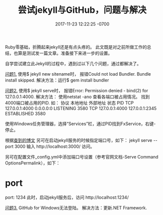﻿---
layout: post
title:  "尝试jekyll与GitHub，问题与解决"
date:   2017-11-23 12:22:25 -0700
categories: Use Jekyll
---
Ruby零基础，折腾起来jekyll还是有点头疼的。
此文既是对之前所做工作的总结，也算是测试发一篇文章。准备接下来进一步的设置。

自学尝试建立此Jekyll的过程中，遇到过以下几个问题，通过都解决了。

[问题1.][p1]
使用$ jekyll new sitename时，
报错Could not load Bundler. Bundle install skipped.
解决方法：运行$ gem install bundler

[问题2.][p2]
使用$ jekyll serve时，
报错Error:  Permission denied - bind(2) for 127.0.0.1:4000.
解决方法：
使用netstat -ano
查看各端口被占用情况。
找到4000端口被占用的PID.
如：
协议  本地地址          外部地址          状态           PID
TCP  127.0.0.1:4000    0.0.0.0:0         LISTENING     3580
TCP  127.0.0.1:4000    127.0.0.1:2345    ESTABLISHED   3580

使用Windows任务管理器，选择“Services”栏，通过PID找到FxService，右键-停止。


根据[查到的博文][p2]
另可在启动jekyll服务的时候指定端口号，如下：
jekyll serve --port 3000
输入 http://localhost:3000/ 访问。

另可在配置文件_config.yml中添加端口号设置（参考官网文档-Serve Command OptionsPermalink），如下：
# port
port: 1234
此时，启动jekyll服务后，访问 http://localhost:1234/ 


[问题3.][p3]
GitHub for Windows无法登陆。
解决方法：更新.NET Framework.

[p1]: http://zhatrix.com/tech/2017-10-28-jekyll-install-and-use/
[p2]: https://gaohaoyang.github.io/2016/03/12/jekyll-theme-version-2.0/
[p3]: https://github.com/gitextensions/gitextensions/issues/2044